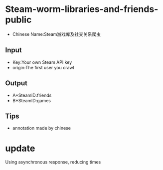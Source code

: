 # Steam-worm-libraries-and-friends-public
* Chinese Name:Steam游戏库及社交关系爬虫
## Input
* Key:Your own Steam API key
* origin:The first user you crawl
## Output
* A+SteamID:friends
* B+SteamID:games
## Tips
* annotation made by chinese
# update
Using asynchronous response, reducing times
